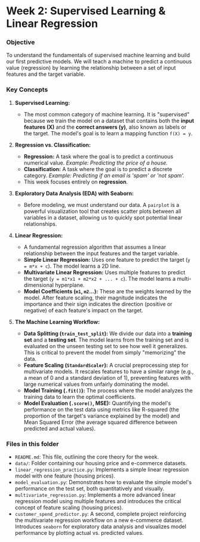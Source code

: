 # Week 2: Supervised Learning & Linear Regression

### Objective
To understand the fundamentals of supervised machine learning and build our first predictive models. We will teach a machine to predict a continuous value (regression) by learning the relationship between a set of input features and the target variable.

### Key Concepts

1.  **Supervised Learning:**
    *   The most common category of machine learning. It is "supervised" because we train the model on a dataset that contains both the **input features (X)** and the **correct answers (y)**, also known as labels or the target. The model's goal is to learn a mapping function `f(X) = y`.

2.  **Regression vs. Classification:**
    *   **Regression:** A task where the goal is to predict a continuous numerical value. *Example: Predicting the price of a house.*
    *   **Classification:** A task where the goal is to predict a discrete category. *Example: Predicting if an email is 'spam' or 'not spam'.*
    *   This week focuses entirely on **regression**.

3.  **Exploratory Data Analysis (EDA) with Seaborn:**
    *   Before modeling, we must understand our data. A `pairplot` is a powerful visualization tool that creates scatter plots between all variables in a dataset, allowing us to quickly spot potential linear relationships.

4.  **Linear Regression:**
    *   A fundamental regression algorithm that assumes a linear relationship between the input features and the target variable.
    *   **Simple Linear Regression:** Uses one feature to predict the target (`y = m*x + c`). The model learns a 2D line.
    *   **Multivariate Linear Regression:** Uses multiple features to predict the target (`y = m1*x1 + m2*x2 + ... + c`). The model learns a multi-dimensional hyperplane.
    *   **Model Coefficients (`m1`, `m2`...):** These are the weights learned by the model. After feature scaling, their magnitude indicates the importance and their sign indicates the direction (positive or negative) of each feature's impact on the target.

5.  **The Machine Learning Workflow:**
    *   **Data Splitting (`train_test_split`):** We divide our data into a **training set** and a **testing set**. The model learns from the training set and is evaluated on the unseen testing set to see how well it generalizes. This is critical to prevent the model from simply "memorizing" the data.
    *   **Feature Scaling (`StandardScaler`):** A crucial preprocessing step for multivariate models. It rescales features to have a similar range (e.g., a mean of 0 and a standard deviation of 1), preventing features with large numerical values from unfairly dominating the model.
    *   **Model Training (`.fit()`):** The process where the model analyzes the training data to learn the optimal coefficients.
    *   **Model Evaluation (`.score()`, MSE):** Quantifying the model's performance on the test data using metrics like R-squared (the proportion of the target's variance explained by the model) and Mean Squared Error (the average squared difference between predicted and actual values).

### Files in this folder
- `README.md`: This file, outlining the core theory for the week.
- `data/`: Folder containing our housing price and e-commerce datasets.
- `linear_regression_practice.py`: Implements a simple linear regression model with one feature (housing prices).
- `model_evaluation.py`: Demonstrates how to evaluate the simple model's performance on the test set, both quantitatively and visually.
- `multivariate_regression.py`: Implements a more advanced linear regression model using multiple features and introduces the critical concept of feature scaling (housing prices).
- `customer_spend_predictor.py`: A second, complete project reinforcing the multivariate regression workflow on a new e-commerce dataset. Introduces `seaborn` for exploratory data analysis and visualizes model performance by plotting actual vs. predicted values.